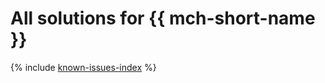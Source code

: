 # All solutions for {{ mch-short-name }}

{% include [known-issues-index](known-issues/index.md) %}
